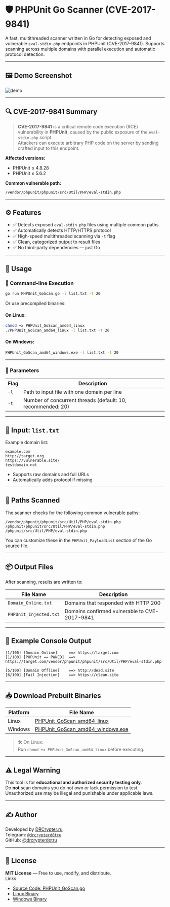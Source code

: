 # 🛡️ PHPUnit Go Scanner (CVE-2017-9841)

A fast, multithreaded scanner written in Go for detecting exposed and vulnerable `eval-stdin.php` endpoints in PHPUnit (CVE-2017-9841). Supports scanning across multiple domains with parallel execution and automatic protocol detection.

---

## 🖼 Demo Screenshot

![demo](https://raw.githubusercontent.com/drcrypterdotru/PHPUnit-GoScan/refs/heads/main/demo.png)

---

## 🔍 CVE-2017-9841 Summary

> **CVE-2017-9841** is a critical remote code execution (RCE) vulnerability in **PHPUnit**, caused by the public exposure of the `eval-stdin.php` script.  
> Attackers can execute arbitrary PHP code on the server by sending crafted input to this endpoint.

**Affected versions:**
- PHPUnit ≤ 4.8.28
- PHPUnit ≤ 5.6.2

**Common vulnerable path:**
```
/vendor/phpunit/phpunit/src/Util/PHP/eval-stdin.php
```

---

## ⚙️ Features

- ✅ Detects exposed `eval-stdin.php` files using multiple common paths
- ✅ Automatically detects HTTP/HTTPS protocol
- ✅ High-speed multithreaded scanning via `-t` flag
- ✅ Clean, categorized output to result files
- ✅ No third-party dependencies — just Go

---

## 🚀 Usage

### 🔧 Command-line Execution
```bash
go run PHPUnit_GoScan.go -l list.txt -t 20
```

Or use precompiled binaries:

#### On Linux:
```bash
chmod +x PHPUnit_GoScan_amd64_linux
./PHPUnit_GoScan_amd64_linux -l list.txt -t 20
```

#### On Windows:
```cmd
PHPUnit_GoScan_amd64_windows.exe -l list.txt -t 20
```

---

### 📌 Parameters

| Flag   | Description                                         |
|--------|-----------------------------------------------------|
| `-l`   | Path to input file with one domain per line         |
| `-t`   | Number of concurrent threads (default: 10, recommended: 20) |

---

## 📁 Input: `list.txt`

Example domain list:
```
example.com
http://target.org
https://vulnerable.site/
testdomain.net
```

- Supports raw domains and full URLs
- Automatically adds protocol if missing

---

## 🔎 Paths Scanned

The scanner checks for the following common vulnerable paths:
```
/vendor/phpunit/phpunit/src/Util/PHP/eval-stdin.php
/phpunit/phpunit/src/Util/PHP/eval-stdin.php
/phpunit/src/Util/PHP/eval-stdin.php
```

You can customize these in the `PHPUnit_PayloadList` section of the Go source file.

---

## 📦 Output Files

After scanning, results are written to:

| File Name              | Description                                 |
|------------------------|---------------------------------------------|
| `Domain_Online.txt`    | Domains that responded with HTTP 200        |
| `PHPUnit_Injected.txt` | Domains confirmed vulnerable to CVE-2017-9841 |

---

## 🧪 Example Console Output

```
[1/100] [Domain Online]     ==> https://target.com
[1/100] [PHPUnit == PWNED]  ==> https://target.com/vendor/phpunit/phpunit/src/Util/PHP/eval-stdin.php

[5/100] [Domain Offline]    ==> http://dead.site
[6/100] [Fail Injection]    ==> https://clean.site
```

---

## 📥 Download Prebuilt Binaries

| Platform | File Name                          |
|----------|-------------------------------------|
| Linux    | [PHPUnit_GoScan_amd64_linux](https://github.com/drcrypterdotru/PHPUnit-GoScan/blob/main/PHPUnit_GoScan_amd64_linux) |
| Windows  | [PHPUnit_GoScan_amd64_windows.exe](https://github.com/drcrypterdotru/PHPUnit-GoScan/blob/main/PHPUnit_GoScan_amd64_windows.exe) |

> 🛠 On Linux:  
> Run `chmod +x PHPUnit_GoScan_amd64_linux` before executing.


---

## ⚠️ Legal Warning

This tool is for **educational and authorized security testing only**.  
Do **not** scan domains you do not own or lack permission to test.  
Unauthorized use may be illegal and punishable under applicable laws.

---

## ✍️ Author

Developed by [DRCrypter.ru](https://drcypter.ru)  
Telegram: [`@drcrypterd0tru`](https://t.me/drcrypterd0tru)  
GitHub: [@drcrypterdotru](https://github.com/drcrypterdotru)

---

## 📘 License

**MIT License** — Free to use, modify, and distribute.  
Links:
- [Source Code: PHPUnit_GoScan.go](https://github.com/drcrypterdotru/PHPUnit-GoScan/blob/main/PHPUnit_GoScan.go)
- [Linux Binary](https://github.com/drcrypterdotru/PHPUnit-GoScan/blob/main/PHPUnit_GoScan_amd64_linux)
- [Windows Binary](https://github.com/drcrypterdotru/PHPUnit-GoScan/blob/main/PHPUnit_GoScan_amd64_windows.exe)